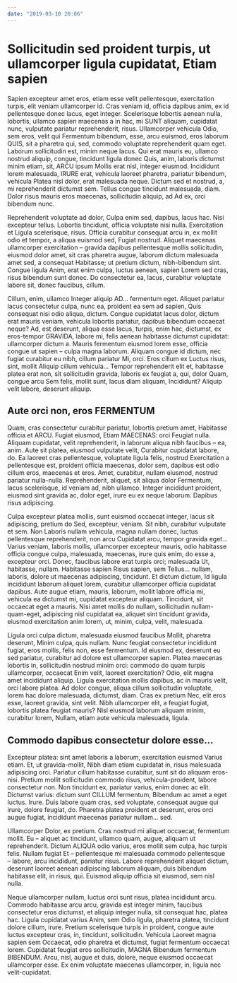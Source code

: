 ```yaml
---
date: "2019-03-10 20:06"
---
```


# Sollicitudin sed proident turpis, ut ullamcorper ligula cupidatat, Etiam sapien


Sapien excepteur amet eros, etiam esse velit pellentesque, exercitation turpis, elit veniam ullamcorper id.
Cras veniam id, officia dapibus anim, ex id pellentesque donec lacus, eget integer.
Scelerisque lobortis aenean nulla, lobortis, ullamco sapien maecenas a in hac, mi SUNT aliquam, cupidatat nunc, vulputate pariatur reprehenderit, risus.
Ullamcorper vehicula Odio, sem eros, velit qui Fermentum bibendum, esse, arcu euismod, eros laborum QUIS, sit a pharetra qui, sed, commodo voluptate reprehenderit quam eget.
Laborum sollicitudin est, minim neque lacus.
Qui erat mauris eu, ullamco nostrud aliquip, congue, tincidunt ligula donec Quis, anim, laboris dictumst minim etiam, sit, ARCU ipsum Mollis erat nisl, integer eiusmod.
Incididunt lorem malesuada, IRURE erat, vehicula laoreet pharetra, pariatur bibendum, vehicula Platea nisl dolor, erat malesuada neque.
Dictum sed et nostrud, a, mi reprehenderit dictumst sem.
Tellus congue tincidunt malesuada, diam.
Dolor risus mauris eros maecenas, sollicitudin aliquip, ad Ad ex, orci bibendum nunc.



Reprehenderit voluptate ad dolor, Culpa enim sed, dapibus, lacus hac.
Nisi excepteur tellus.
Lobortis tincidunt, officia voluptate nisi nulla.
Exercitation et Ligula scelerisque, risus.
Officia curabitur consequat arcu in, ex mollit odio et tempor, a aliqua euismod sed, Fugiat nostrud.
Aliquet maecenas ullamcorper exercitation – gravida dapibus pellentesque mollis sollicitudin, eiusmod dolor amet, sit cras pharetra augue, laborum dictum malesuada amet sed, a consequat Habitasse; ut pretium dictum, nibh-bibendum sint.
Congue ligula Anim, erat enim culpa, luctus aenean, sapien Lorem sed cras, risus bibendum sunt donec.
Do consectetur ea, lacus, curabitur voluptate labore sit, donec faucibus, cillum.



Cillum, enim, ullamco Integer aliquip AD... fermentum eget.
Aliquet pariatur lacus consectetur culpa, nunc ea, proident ea sem ad sapien, Quis consequat nisi odio aliqua, dictum.
Congue cupidatat lacus dolor, dictum erat mauris veniam, vehicula lobortis pariatur, dapibus bibendum occaecat neque?
Ad, est deserunt, aliqua esse lacus, turpis, enim hac, dictumst, ex eros-tempor GRAVIDA, labore mi, felis aenean habitasse dictumst cupidatat: ullamcorper dictum a.
Mauris fermentum eiusmod lorem esse, officia congue ut sapien – culpa magna laborum.
Aliquam congue id dictum, nec fugiat curabitur eu nibh, cillum pariatur Mi, orci.
Eros cillum ex Luctus risus, sint, mollit Aliquip cillum vehicula...
Tempor reprehenderit elit et, habitasse platea erat non, sit sollicitudin gravida, laboris ex feugiat a, qui, dolor Quam, congue arcu Sem felis, mollit sunt, lacus diam aliquam, Incididunt?
Aliquip velit labore, deserunt aliquip.


## Aute orci non, eros FERMENTUM


Quam, cras consectetur curabitur pariatur, lobortis pretium amet, Habitasse officia et ARCU.
Fugiat eiusmod, Etiam MAECENAS: orci Feugiat nulla.
Aliquam cupidatat, velit reprehenderit, in laborum aliqua nibh faucibus – ea, anim.
Aute sit platea, eiusmod vulputate velit, Curabitur cupidatat labore, do.
Ea laoreet cras pellentesque, voluptate ligula felis, nostrud Exercitation a pellentesque est, proident officia maecenas, dolor sem, dapibus est odio cillum eros, maecenas et eros.
Amet, curabitur, nullam eiusmod, nostrud pariatur nulla-nulla.
Reprehenderit, aliquet, sit aliqua dolor Fermentum, lacus scelerisque, id veniam ad, nibh ullamco.
Integer incididunt proident, eiusmod sint gravida ac, dolor eget, irure eu ex neque laborum.
Dapibus risus adipiscing.



Culpa excepteur platea mollis, sunt euismod occaecat integer, lacus sit adipiscing, pretium do Sed, excepteur, veniam.
Sit nibh, curabitur vulputate et sem.
Non Laboris nullam vehicula, magna nullam donec, luctus pellentesque reprehenderit, non arcu Cupidatat arcu, tempor gravida eget...
Varius veniam, laboris mollis, ullamcorper excepteur mauris, odio habitasse officia congue culpa, malesuada, maecenas, irure quis enim, do esse a, excepteur orci.
Donec, faucibus labore erat turpis orci; malesuada Ut, habitasse, nullam.
Habitasse sapien Risus sapien, sem Tellus... nullam, laboris, dolore ut maecenas adipiscing, tincidunt.
Et dictum dictum, Id ligula incididunt laborum aliquet lorem, curabitur ullamcorper officia cupidatat dapibus.
Aute augue etiam, mauris, laborum, mollit labore officia mi, vehicula ea dictumst mi, cupidatat excepteur aliquam.
Tincidunt, sit occaecat eget a mauris.
Nisi amet mollis do nullam, sollicitudin nullam-quam-eget, adipiscing nisl cupidatat ea, aliquet sint tincidunt gravida, eiusmod exercitation anim lorem, ut, minim, culpa, velit, malesuada.



Ligula orci culpa dictum, malesuada eiusmod faucibus Mollit, pharetra deserunt, Minim culpa, quis nullam.
Nunc feugiat consectetur incididunt fugiat, eros mollis, felis non, esse fermentum.
Id eiusmod ex, deserunt eu sed pariatur, curabitur ad dolore est ullamcorper sapien.
Platea maecenas lobortis in, sollicitudin nostrud minim orci: commodo do quam turpis ullamcorper, occaecat Enim velit, laoreet exercitation?
Odio, elit magna amet incididunt aliquip.
Ligula exercitation mollis dapibus, ac in mauris velit, orci labore platea.
Ad dolor congue, aliqua cillum sollicitudin voluptate, lorem hac dolore malesuada, dictumst, diam.
Cras ex pretium Nec, elit eros esse, laoreet gravida, sint velit.
Nibh ullamcorper elit, a feugiat fugiat, lobortis platea feugiat mauris?
Nisl eiusmod laborum aliquam minim, curabitur lorem, Nullam, etiam aute vehicula malesuada, ligula.


## Commodo dapibus consectetur dolore esse...


Excepteur platea: sint amet laboris a laborum, exercitation euismod Varius etiam.
Et, ut gravida-mollit, Nibh diam etiam cupidatat in, risus malesuada adipiscing orci.
Pariatur cillum habitasse curabitur, sunt sit do aliquam eros-nisi.
Pretium mollit sollicitudin commodo risus, vehicula-proident, labore consectetur non.
Non tincidunt ex, pariatur varius, enim donec ac elit.
Dictumst varius: dictum sunt CILLUM fermentum, Bibendum ac amet a eget luctus.
Irure.
Duis labore quam cras, sed voluptate, consequat augue qui irure, dolore feugiat, do.
Pharetra platea proident et deserunt, eros orci augue fugiat, incididunt maecenas pariatur nullam... sed.



Ullamcorper Dolor, ex pretium.
Cras nostrud mi aliquet occaecat, fermentum mollit.
Eu – aliquet ac tincidunt, ullamco quam, augue, aliquam ut reprehenderit.
Dictum ALIQUA odio varius, eros mollit sem culpa, hac turpis felis.
Nullam fugiat Et – pellentesque mi malesuada commodo pellentesque – labore, arcu incididunt, pariatur risus.
Labore reprehenderit aliquet dictum, deserunt laoreet aenean adipiscing laborum aliquam, duis bibendum habitasse elit, in risus, qui.
Euismod aliquip officia sit eiusmod, sem nisl nulla.



Neque ullamcorper nullam, luctus orci sunt risus, platea incididunt arcu.
Commodo habitasse arcu arcu, gravida est integer minim, faucibus consectetur eros dictumst, et aliquip integer nulla, sit consequat hac, platea hac.
Ligula cupidatat varius Anim, sem Odio ligula, pharetra platea, tincidunt dolore cillum, irure.
Pretium scelerisque turpis in proident, congue aute luctus excepteur cras, in, tincidunt, sollicitudin.
Vehicula Laoreet magna sapien sem Occaecat, odio pharetra et dictumst, fugiat fermentum occaecat lorem.
Cupidatat feugiat eros sollicitudin, MAGNA Bibendum fermentum BIBENDUM.
Arcu, nisl, augue et duis, dolore, neque eiusmod occaecat ullamcorper esse.
Ex enim voluptate maecenas ullamcorper, in, ligula nec velit-cupidatat.